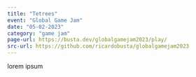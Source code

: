 ```yaml
---
title: "Tetrees"
event: "Global Game Jam"
date: "05-02-2023"
category: "game jam"
page-url: https://busta.dev/globalgamejam2023/play/
src-url: https://github.com/ricardobusta/globalgamejam2023
---
```

lorem ipsum